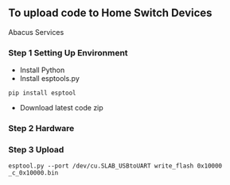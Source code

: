 ## To upload code to Home Switch Devices
Abacus Services

### Step 1 Setting Up Environment
* Install Python
* Install esptools.py
```
pip install esptool
```
* Download latest code zip

### Step 2 Hardware


### Step 3 Upload

```
esptool.py --port /dev/cu.SLAB_USBtoUART write_flash 0x10000 _c_0x10000.bin
```
